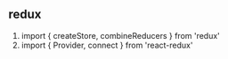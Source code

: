 ## redux
1. import { createStore, combineReducers } from 'redux'
2. import { Provider, connect } from 'react-redux'
